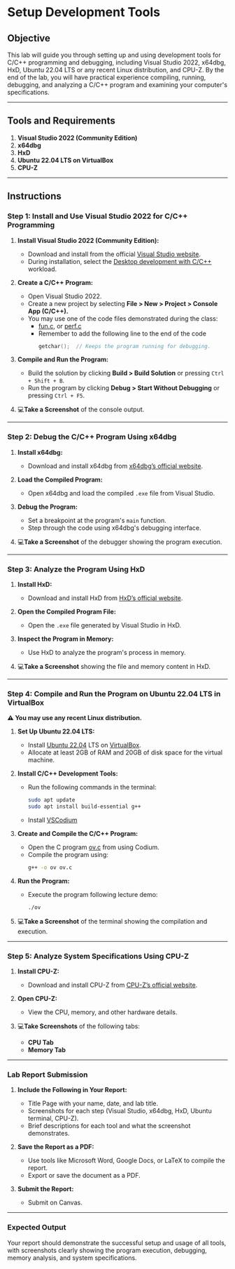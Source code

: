 # Setup Development Tools

## **Objective**  
This lab will guide you through setting up and using development tools for C/C++ programming and debugging, including Visual Studio 2022, x64dbg, HxD, Ubuntu 22.04 LTS or any recent Linux distribution, and CPU-Z. By the end of the lab, you will have practical experience compiling, running, debugging, and analyzing a C/C++ program and examining your computer's specifications.

---

## **Tools and Requirements**  
1. **Visual Studio 2022 (Community Edition)**  
2. **x64dbg**  
3. **HxD**  
4. **Ubuntu 22.04 LTS on VirtualBox**  
5. **CPU-Z**  

---

## **Instructions**  

### **Step 1: Install and Use Visual Studio 2022 for C/C++ Programming**
1. **Install Visual Studio 2022 (Community Edition):**  
   - Download and install from the official [Visual Studio website](https://visualstudio.microsoft.com/).  
   - During installation, select the [Desktop development with C/C++](https://www.youtube.com/watch?v=7dXfMowQIfE) workload.

2. **Create a C/C++ Program:**  
   - Open Visual Studio 2022.  
   - Create a new project by selecting **File > New > Project > Console App (C/C++).**  
   - You may use one of the code files demonstrated during the class:
     - [fun.c](../../mod0/code/fun.c), or [perf.c](../../mod0/code/perf.c)
     - Remember to add the following line to the end of the code
       ```c++
       getchar();  // Keeps the program running for debugging.
       ```

3. **Compile and Run the Program:**  
   - Build the solution by clicking **Build > Build Solution** or pressing `Ctrl + Shift + B`.  
   - Run the program by clicking **Debug > Start Without Debugging** or pressing `Ctrl + F5`.  

4. 💻**Take a Screenshot** of the console output.  

---

### **Step 2: Debug the C/C++ Program Using x64dbg**
1. **Install x64dbg:**  
   - Download and install x64dbg from [x64dbg’s official website](https://x64dbg.com/).  

2. **Load the Compiled Program:**  
   - Open x64dbg and load the compiled `.exe` file from Visual Studio.  

3. **Debug the Program:**  
   - Set a breakpoint at the program's `main` function.  
   - Step through the code using x64dbg's debugging interface.  

4. 💻**Take a Screenshot** of the debugger showing the program execution.  

---

### **Step 3: Analyze the Program Using HxD**
1. **Install HxD:**  
   - Download and install HxD from [HxD’s official website](https://mh-nexus.de/en/hxd/).  

2. **Open the Compiled Program File:**  
   - Open the `.exe` file generated by Visual Studio in HxD.  

3. **Inspect the Program in Memory:**  
   - Use HxD to analyze the program's process in memory.  

4. 💻**Take a Screenshot** showing the file and memory content in HxD.  

---

### **Step 4: Compile and Run the Program on Ubuntu 22.04 LTS in VirtualBox**

**⚠️ You may use any recent Linux distribution.**

1. **Set Up Ubuntu 22.04 LTS:**  
   - Install [Ubuntu 22.04](https://youtu.be/rJ9ysibH768) LTS on [VirtualBox](https://youtu.be/VSar76Y7wPs).  
   - Allocate at least 2GB of RAM and 20GB of disk space for the virtual machine.  

2. **Install C/C++ Development Tools:**  
   - Run the following commands in the terminal:
     ```bash
     sudo apt update
     sudo apt install build-essential g++
     ```
   - Install [VSCodium](https://vscodium.com/)

3. **Create and Compile the C/C++ Program:**  
   - Open the C program [ov.c](../../mod0/code/ov.c) from using Codium.  
   - Compile the program using:  
     ```bash
     g++ -o ov ov.c
     ```

4. **Run the Program:**  
   - Execute the program following lecture demo:  
     ```bash
     ./ov
     ```

5. 💻**Take a Screenshot** of the terminal showing the compilation and execution.  

---

### **Step 5: Analyze System Specifications Using CPU-Z**
1. **Install CPU-Z:**  
   - Download and install CPU-Z from [CPU-Z’s official website](https://www.cpuid.com/softwares/cpu-z.html).  

2. **Open CPU-Z:**  
   - View the CPU, memory, and other hardware details.  

3. 💻**Take Screenshots** of the following tabs:  
   - **CPU Tab**  
   - **Memory Tab**  

---

### **Lab Report Submission**  
1. **Include the Following in Your Report:**  
   - Title Page with your name, date, and lab title.  
   - Screenshots for each step (Visual Studio, x64dbg, HxD, Ubuntu terminal, CPU-Z).  
   - Brief descriptions for each tool and what the screenshot demonstrates.  

2. **Save the Report as a PDF:**  
   - Use tools like Microsoft Word, Google Docs, or LaTeX to compile the report.  
   - Export or save the document as a PDF.  

3. **Submit the Report:**  
   - Submit on Canvas. 

--- 

### **Expected Output**  
Your report should demonstrate the successful setup and usage of all tools, with screenshots clearly showing the program execution, debugging, memory analysis, and system specifications.